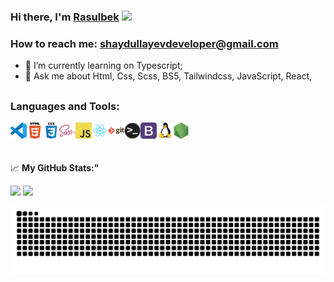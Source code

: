 ### Hi there, I'm <a href="https://t.me/shaydullayev123" target="_blank">Rasulbek</a> <img src="https://media.giphy.com/media/hvRJCLFzcasrR4ia7z/giphy.gif" width="25px">

### How to reach me: <a href="shaydullayevdeveloper@gmail.com">shaydullayevdeveloper@gmail.com</a>

- 🔭 I’m currently learning on Typescript;
- 💬 Ask me about Html, Css, Scss, BS5, Tailwindcss, JavaScript, React, 

##

### Languages and Tools:

<img align="left" alt="Visual Studio Code" width="26px" src="https://raw.githubusercontent.com/github/explore/80688e429a7d4ef2fca1e82350fe8e3517d3494d/topics/visual-studio-code/visual-studio-code.png" />
<img align="left" alt="HTML5" width="26px" src="https://raw.githubusercontent.com/github/explore/80688e429a7d4ef2fca1e82350fe8e3517d3494d/topics/html/html.png" />
<img align="left" alt="CSS3" width="26px" src="https://raw.githubusercontent.com/github/explore/80688e429a7d4ef2fca1e82350fe8e3517d3494d/topics/css/css.png" />
<img align="left" alt="Sass" width="26px" src="https://raw.githubusercontent.com/github/explore/80688e429a7d4ef2fca1e82350fe8e3517d3494d/topics/sass/sass.png" />
<img align="left" alt="JavaScript" width="26px" src="https://raw.githubusercontent.com/github/explore/80688e429a7d4ef2fca1e82350fe8e3517d3494d/topics/javascript/javascript.png" />
<img align="left" alt="HTML5" width="26px" src="https://raw.githubusercontent.com/github/explore/80688e429a7d4ef2fca1e82350fe8e3517d3494d/topics/react/react.png" />
<img align="left" alt="Git" width="26px" src="https://raw.githubusercontent.com/github/explore/80688e429a7d4ef2fca1e82350fe8e3517d3494d/topics/git/git.png" />
<img align="left" alt="HTML5" width="26px" src="https://raw.githubusercontent.com/github/explore/80688e429a7d4ef2fca1e82350fe8e3517d3494d/topics/terminal/terminal.png" />
<img align="left" alt="HTML5" width="26px" src="https://raw.githubusercontent.com/github/explore/80688e429a7d4ef2fca1e82350fe8e3517d3494d/topics/bootstrap/bootstrap.png" />
<img align="left" src="https://raw.githubusercontent.com/devicons/devicon/master/icons/linux/linux-original.svg" alt="linux" width="26" height="26"/>
<img align="left" src="https://raw.githubusercontent.com/github/explore/80688e429a7d4ef2fca1e82350fe8e3517d3494d/topics/nodejs/nodejs.png" alt="nodejs" width="26" height="26"/>

<br>
<br>

##

📈 **My GitHub Stats:"**

<div display="flex">
  <p>
    <img width="55%" align="top" src="https://github-readme-stats.vercel.app/api?username=rasulbek19&show_icons=true&hide_border=true&&count_private=true&include_all_commits=true&theme=github_dark" />
    <img width="40%" align="top" src="https://github-readme-stats.vercel.app/api/top-langs/?username=rasulbek19&exclude_repo=KNN-Image-Classification&show_icons=true&hide_border=true&layout=compact&langs_count=8&theme=github_dark"/>
  </p>
</div>

![Snake animation](https://github.com/BunyodbekNasriddinov/BunyodbekNasriddinov/blob/output/github-contribution-grid-snake.svg)
